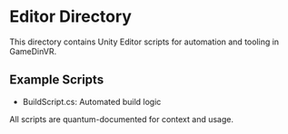 # Editor Directory

This directory contains Unity Editor scripts for automation and tooling in GameDinVR.

## Example Scripts
- BuildScript.cs: Automated build logic

All scripts are quantum-documented for context and usage. 